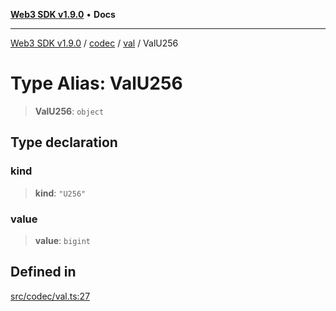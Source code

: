 [**Web3 SDK v1.9.0**](../../../../../README.md) • **Docs**

***

[Web3 SDK v1.9.0](../../../../../globals.md) / [codec](../../../README.md) / [val](../README.md) / ValU256

# Type Alias: ValU256

> **ValU256**: `object`

## Type declaration

### kind

> **kind**: `"U256"`

### value

> **value**: `bigint`

## Defined in

[src/codec/val.ts:27](https://github.com/Mystic-Nayy/alephium-web3/blob/c1afd789a197ce5fe21f08c2965942090157c33d/packages/web3/src/codec/val.ts#L27)
